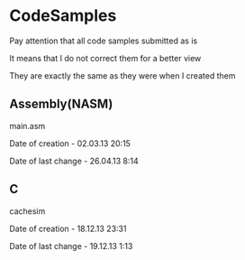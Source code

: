 # CodeSamples

Pay attention that all code samples submitted as is

It means that I do not correct them for a better view

They are exactly the same as they were when I created them

## Assembly(NASM)

main.asm

Date of creation - 02.03.13 20:15

Date of last change - 26.04.13 8:14

## C

cachesim

Date of creation - 18.12.13 23:31

Date of last change - 19.12.13 1:13

